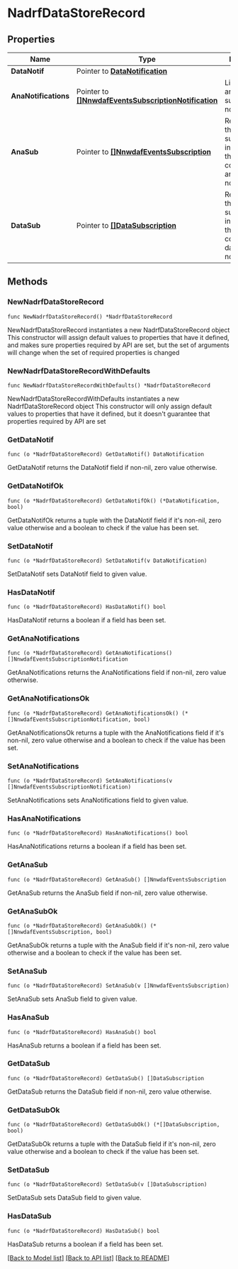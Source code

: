 # NadrfDataStoreRecord

## Properties

Name | Type | Description | Notes
------------ | ------------- | ------------- | -------------
**DataNotif** | Pointer to [**DataNotification**](DataNotification.md) |  | [optional] 
**AnaNotifications** | Pointer to [**[]NnwdafEventsSubscriptionNotification**](NnwdafEventsSubscriptionNotification.md) | List of analytics subscription notifications. | [optional] 
**AnaSub** | Pointer to [**[]NnwdafEventsSubscription**](NnwdafEventsSubscription.md) | Represents the subscription information of the corresponding analytics notification.  | [optional] 
**DataSub** | Pointer to [**[]DataSubscription**](DataSubscription.md) | Represents the subscription information of the corresponding data notification.  | [optional] 

## Methods

### NewNadrfDataStoreRecord

`func NewNadrfDataStoreRecord() *NadrfDataStoreRecord`

NewNadrfDataStoreRecord instantiates a new NadrfDataStoreRecord object
This constructor will assign default values to properties that have it defined,
and makes sure properties required by API are set, but the set of arguments
will change when the set of required properties is changed

### NewNadrfDataStoreRecordWithDefaults

`func NewNadrfDataStoreRecordWithDefaults() *NadrfDataStoreRecord`

NewNadrfDataStoreRecordWithDefaults instantiates a new NadrfDataStoreRecord object
This constructor will only assign default values to properties that have it defined,
but it doesn't guarantee that properties required by API are set

### GetDataNotif

`func (o *NadrfDataStoreRecord) GetDataNotif() DataNotification`

GetDataNotif returns the DataNotif field if non-nil, zero value otherwise.

### GetDataNotifOk

`func (o *NadrfDataStoreRecord) GetDataNotifOk() (*DataNotification, bool)`

GetDataNotifOk returns a tuple with the DataNotif field if it's non-nil, zero value otherwise
and a boolean to check if the value has been set.

### SetDataNotif

`func (o *NadrfDataStoreRecord) SetDataNotif(v DataNotification)`

SetDataNotif sets DataNotif field to given value.

### HasDataNotif

`func (o *NadrfDataStoreRecord) HasDataNotif() bool`

HasDataNotif returns a boolean if a field has been set.

### GetAnaNotifications

`func (o *NadrfDataStoreRecord) GetAnaNotifications() []NnwdafEventsSubscriptionNotification`

GetAnaNotifications returns the AnaNotifications field if non-nil, zero value otherwise.

### GetAnaNotificationsOk

`func (o *NadrfDataStoreRecord) GetAnaNotificationsOk() (*[]NnwdafEventsSubscriptionNotification, bool)`

GetAnaNotificationsOk returns a tuple with the AnaNotifications field if it's non-nil, zero value otherwise
and a boolean to check if the value has been set.

### SetAnaNotifications

`func (o *NadrfDataStoreRecord) SetAnaNotifications(v []NnwdafEventsSubscriptionNotification)`

SetAnaNotifications sets AnaNotifications field to given value.

### HasAnaNotifications

`func (o *NadrfDataStoreRecord) HasAnaNotifications() bool`

HasAnaNotifications returns a boolean if a field has been set.

### GetAnaSub

`func (o *NadrfDataStoreRecord) GetAnaSub() []NnwdafEventsSubscription`

GetAnaSub returns the AnaSub field if non-nil, zero value otherwise.

### GetAnaSubOk

`func (o *NadrfDataStoreRecord) GetAnaSubOk() (*[]NnwdafEventsSubscription, bool)`

GetAnaSubOk returns a tuple with the AnaSub field if it's non-nil, zero value otherwise
and a boolean to check if the value has been set.

### SetAnaSub

`func (o *NadrfDataStoreRecord) SetAnaSub(v []NnwdafEventsSubscription)`

SetAnaSub sets AnaSub field to given value.

### HasAnaSub

`func (o *NadrfDataStoreRecord) HasAnaSub() bool`

HasAnaSub returns a boolean if a field has been set.

### GetDataSub

`func (o *NadrfDataStoreRecord) GetDataSub() []DataSubscription`

GetDataSub returns the DataSub field if non-nil, zero value otherwise.

### GetDataSubOk

`func (o *NadrfDataStoreRecord) GetDataSubOk() (*[]DataSubscription, bool)`

GetDataSubOk returns a tuple with the DataSub field if it's non-nil, zero value otherwise
and a boolean to check if the value has been set.

### SetDataSub

`func (o *NadrfDataStoreRecord) SetDataSub(v []DataSubscription)`

SetDataSub sets DataSub field to given value.

### HasDataSub

`func (o *NadrfDataStoreRecord) HasDataSub() bool`

HasDataSub returns a boolean if a field has been set.


[[Back to Model list]](../README.md#documentation-for-models) [[Back to API list]](../README.md#documentation-for-api-endpoints) [[Back to README]](../README.md)


